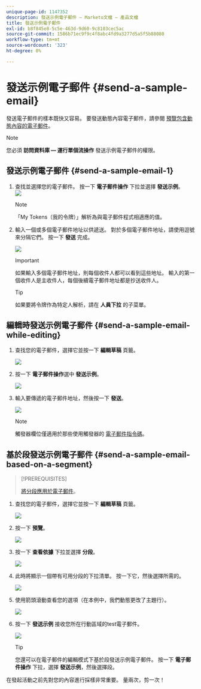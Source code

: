 ```yaml
---
unique-page-id: 1147352
description: 發送示例電子郵件 — Marketo文檔 — 產品文檔
title: 發送示例電子郵件
exl-id: b8f845e8-5c5e-463d-9d60-9c8103cec5ac
source-git-commit: 1586b71ec9f9c4f8abc4fd9a3277d5a5f5b88080
workflow-type: tm+mt
source-wordcount: '323'
ht-degree: 0%

---
```


# 發送示例電子郵件 {#send-a-sample-email}

發送電子郵件的樣本既快又容易。 要發送動態內容電子郵件，請參閱 [預覽包含動態內容的電子郵件](/help/marketo/product-docs/email-marketing/general/functions-in-the-editor/preview-an-email-with-dynamic-content.md)。

>[!NOTE]
>
>您必須 **訪問資料庫 — 運行單個流操作** 發送示例電子郵件的權限。

## 發送示例電子郵件 {#send-a-sample-email-1}

1. 查找並選擇您的電子郵件。 按一下 **電子郵件操作** 下拉並選擇 **發送示例**。\
   ![](assets/one-281-29.jpg)

   >[!NOTE]
   >
   >「My Tokens（我的令牌）」解析為與電子郵件程式相適應的值。

1. 輸入一個或多個電子郵件地址以供遞送。 對於多個電子郵件地址，請使用逗號來分隔它們。 按一下 **發送** 完成。

   ![](assets/two.png)

   >[!IMPORTANT]
   >
   >如果輸入多個電子郵件地址，則每個收件人都可以看到這些地址。 輸入的第一個收件人是主收件人，每個後續電子郵件地址都是抄送收件人。

   >[!TIP]
   >
   >如果要將令牌作為特定人解析，請在 **人員下拉** 的子菜單。

## 編輯時發送示例電子郵件 {#send-a-sample-email-while-editing}

1. 查找您的電子郵件，選擇它並按一下 **編輯草稿** 頁籤。

   ![](assets/three-281-29.jpg)

1. 按一下 **電子郵件操作**&#x200B;選中 **發送示例**。

   ![](assets/four.png)

1. 輸入要傳遞的電子郵件地址，然後按一下 **發送**。

   ![](assets/two.png)

   >[!NOTE]
   >
   >觸發器欄位僅適用於那些使用觸發器的 [電子郵件指令碼](https://developers.marketo.com/documentation/velocity-script/)。

## 基於段發送示例電子郵件 {#send-a-sample-email-based-on-a-segment}

>[!PREREQUISITES]
>
>[將分段應用於電子郵件](/help/marketo/product-docs/email-marketing/general/functions-in-the-editor/using-dynamic-content-in-an-email.md)。

1. 查找您的電子郵件，選擇它並按一下 **編輯草稿** 頁籤。

   ![](assets/three-281-29.jpg)

1. 按一下 **預覽**。

   ![](assets/1.png)

1. 按一下 **查看依據** 下拉並選擇 **分段**。

   ![](assets/2.png)

1. 此時將顯示一個帶有可用分段的下拉清單。 按一下它，然後選擇所需的。

   ![](assets/3.png)

1. 使用箭頭滾動查看您的選項（在本例中，我們動態更改了主題行）。

   ![](assets/4.png)

1. 按一下 **發送示例** 接收您所在行動區域的test電子郵件。

   ![](assets/5.png)

   >[!TIP]
   >
   >您還可以在電子郵件的編輯模式下基於段發送示例電子郵件。 按一下 **電子郵件操作** 下拉，選擇 **發送示例**，然後選擇段。

在發起活動之前先對您的內容進行採樣非常重要。 量兩次，剪一次！

